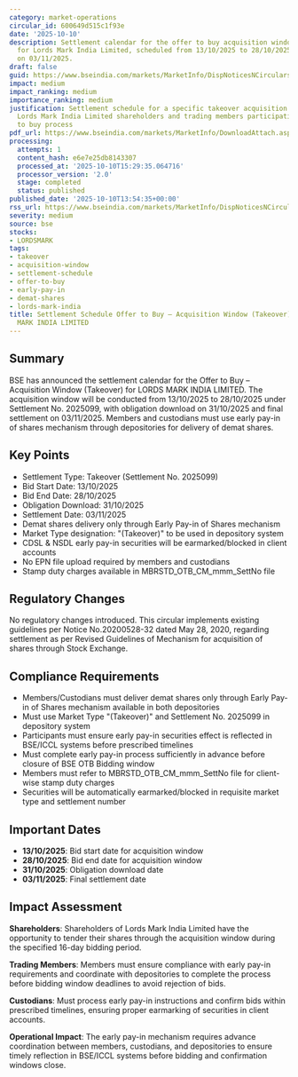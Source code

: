 ```yaml
---
category: market-operations
circular_id: 600649d515c1f93e
date: '2025-10-10'
description: Settlement calendar for the offer to buy acquisition window (takeover)
  for Lords Mark India Limited, scheduled from 13/10/2025 to 28/10/2025 with settlement
  on 03/11/2025.
draft: false
guid: https://www.bseindia.com/markets/MarketInfo/DispNoticesNCirculars.aspx?Noticeid={E2EC8CE4-E535-4750-A988-F0029ED61CDB}&noticeno=20251010-54&dt=10/10/2025&icount=54&totcount=69&flag=0
impact: medium
impact_ranking: medium
importance_ranking: medium
justification: Settlement schedule for a specific takeover acquisition window affecting
  Lords Mark India Limited shareholders and trading members participating in the offer
  to buy process
pdf_url: https://www.bseindia.com/markets/MarketInfo/DownloadAttach.aspx?id=20251010-54&attachedId=
processing:
  attempts: 1
  content_hash: e6e7e25db8143307
  processed_at: '2025-10-10T15:29:35.064716'
  processor_version: '2.0'
  stage: completed
  status: published
published_date: '2025-10-10T13:54:35+00:00'
rss_url: https://www.bseindia.com/markets/MarketInfo/DispNoticesNCirculars.aspx?Noticeid={E2EC8CE4-E535-4750-A988-F0029ED61CDB}&noticeno=20251010-54&dt=10/10/2025&icount=54&totcount=69&flag=0
severity: medium
source: bse
stocks:
- LORDSMARK
tags:
- takeover
- acquisition-window
- settlement-schedule
- offer-to-buy
- early-pay-in
- demat-shares
- lords-mark-india
title: Settlement Schedule Offer to Buy – Acquisition Window (Takeover) for LORDS
  MARK INDIA LIMITED
---
```


## Summary

BSE has announced the settlement calendar for the Offer to Buy – Acquisition Window (Takeover) for LORDS MARK INDIA LIMITED. The acquisition window will be conducted from 13/10/2025 to 28/10/2025 under Settlement No. 2025099, with obligation download on 31/10/2025 and final settlement on 03/11/2025. Members and custodians must use early pay-in of shares mechanism through depositories for delivery of demat shares.

## Key Points

- Settlement Type: Takeover (Settlement No. 2025099)
- Bid Start Date: 13/10/2025
- Bid End Date: 28/10/2025
- Obligation Download: 31/10/2025
- Settlement Date: 03/11/2025
- Demat shares delivery only through Early Pay-in of Shares mechanism
- Market Type designation: "(Takeover)" to be used in depository system
- CDSL & NSDL early pay-in securities will be earmarked/blocked in client accounts
- No EPN file upload required by members and custodians
- Stamp duty charges available in MBRSTD_OTB_CM_mmm_SettNo file

## Regulatory Changes

No regulatory changes introduced. This circular implements existing guidelines per Notice No.20200528-32 dated May 28, 2020, regarding settlement as per Revised Guidelines of Mechanism for acquisition of shares through Stock Exchange.

## Compliance Requirements

- Members/Custodians must deliver demat shares only through Early Pay-in of Shares mechanism available in both depositories
- Must use Market Type "(Takeover)" and Settlement No. 2025099 in depository system
- Participants must ensure early pay-in securities effect is reflected in BSE/ICCL systems before prescribed timelines
- Must complete early pay-in process sufficiently in advance before closure of BSE OTB Bidding window
- Members must refer to MBRSTD_OTB_CM_mmm_SettNo file for client-wise stamp duty charges
- Securities will be automatically earmarked/blocked in requisite market type and settlement number

## Important Dates

- **13/10/2025**: Bid start date for acquisition window
- **28/10/2025**: Bid end date for acquisition window
- **31/10/2025**: Obligation download date
- **03/11/2025**: Final settlement date

## Impact Assessment

**Shareholders**: Shareholders of Lords Mark India Limited have the opportunity to tender their shares through the acquisition window during the specified 16-day bidding period.

**Trading Members**: Members must ensure compliance with early pay-in requirements and coordinate with depositories to complete the process before bidding window deadlines to avoid rejection of bids.

**Custodians**: Must process early pay-in instructions and confirm bids within prescribed timelines, ensuring proper earmarking of securities in client accounts.

**Operational Impact**: The early pay-in mechanism requires advance coordination between members, custodians, and depositories to ensure timely reflection in BSE/ICCL systems before bidding and confirmation windows close.